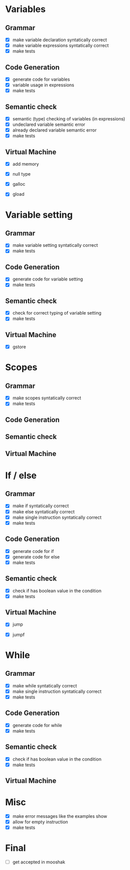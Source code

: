 # Variables
## Grammar
- [x] make variable declaration syntatically correct
- [x] make variable expressions syntatically correct
- [x] make tests
## Code Generation
- [x] generate code for variables
- [x] variable usage in expressions
- [x] make tests
## Semantic check
- [x] semantic (type) checking of variables (in expressions)
- [x] undeclared variable semantic error
- [x] already declared variable semantic error
- [x] make tests
## Virtual Machine
- [x] add memory
- [x] null type
- [x] galloc
- [x] gload


# Variable setting
## Grammar
- [x] make variable setting syntatically correct
- [x] make tests
## Code Generation
- [x] generate code for variable setting
- [x] make tests
## Semantic check
- [x] check for correct typing of variable setting
- [x] make tests
## Virtual Machine
- [x] gstore


# Scopes
## Grammar
- [x] make scopes syntatically correct
- [x] make tests
## Code Generation
## Semantic check
## Virtual Machine


# If / else
## Grammar
- [x] make if syntatically correct
- [x] make else syntatically correct
- [x] make single instruction syntatically correct
- [x] make tests
## Code Generation
- [x] generate code for if
- [x] generate code for else
- [x] make tests
## Semantic check
- [x] check if has boolean value in the condition
- [x] make tests
## Virtual Machine
- [x] jump
- [x] jumpf


# While
## Grammar
- [x] make while syntatically correct
- [x] make single instruction syntatically correct
- [x] make tests
## Code Generation
- [x] generate code for while
- [x] make tests
## Semantic check
- [x] check if has boolean value in the condition
- [x] make tests
## Virtual Machine


# Misc
- [x] make error messages like the examples show
- [x] allow for empty instruction
- [x] make tests

# Final
- [ ] get accepted in mooshak
